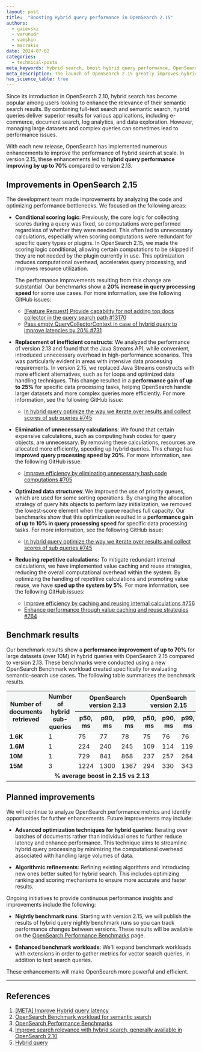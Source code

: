 ```yaml
---
layout: post
title:  "Boosting Hybrid query performance in OpenSearch 2.15"
authors:
  - gaievski
  - varunudr
  - vamshin
  - macrakis
date: 2024-07-02
categories:
  - technical-posts
meta_keywords: hybrid search, boost hybrid query performance, OpenSearch 2.15, semantic search
meta_description: The launch of OpenSearch 2.15 greatly improves hybrid search with numerous enhancements that boost hybrid query performance by as much as 70% in comparison to version 2.13.
has_science_table: true
---
```

Since its introduction in OpenSearch 2.10, hybrid search has become popular among users looking to enhance the relevance of their semantic search results. By combining full-text search and semantic search, hybrid queries deliver superior results for various applications, including e-commerce, document search, log analytics, and data exploration. However, managing large datasets and complex queries can sometimes lead to performance issues.
<style>

.light-green-clr {
    background-color: #e3f8e3;
}

.bold {
    font-weight: 700;
}

.left {
    text-align: left;
}

.center {
    text-align: center;
}

table { 
    font-size: 16px; 
}

h3 {
    font-size: 22px;
}

th {
    background-color: #f5f7f7;
}​

</style>



With each new release, OpenSearch has implemented numerous enhancements to improve the performance of hybrid search at scale. In version 2.15, these enhancements led to **hybrid query performance improving by up to 70%** compared to version 2.13.

## Improvements in OpenSearch 2.15

The development team made improvements by analyzing the code and optimizing performance bottlenecks. We focused on the following areas:

- **Conditional scoring logic**: Previously, the core logic for collecting scores during a query was fixed, so computations were performed regardless of whether they were needed. This often led to unnecessary calculations, especially when scoring computations were redundant for specific query types or plugins. In OpenSearch 2.15, we made the scoring logic conditional, allowing certain computations to be skipped if they are not needed by the plugin currently in use. This optimization reduces computational overhead, accelerates query processing, and improves resource utilization. 

    The performance improvements resulting from this change are substantial. Our benchmarks show a **20% increase in query processing speed** for some use cases. For more information, see the following GitHub issues:
    - [[Feature Request] Provide capability for not adding top docs collector in the query search path #13170](https://github.com/opensearch-project/OpenSearch/issues/13170)
    - [Pass empty QueryCollectorContext in case of hybrid query to improve latencies by 20% #731](https://github.com/opensearch-project/neural-search/pull/731)

- **Replacement of inefficient constructs**: We analyzed the performance of version 2.13 and found that the Java Streams API, while convenient, introduced unnecessary overhead in high-performance scenarios. This was particularly evident in areas with intensive data processing requirements.
In version 2.15, we replaced Java Streams constructs with more efficient alternatives, such as for loops and optimized data handling techniques. This change resulted in a **performance gain of up to 25%** for specific data processing tasks, helping OpenSearch handle larger datasets and more complex queries more efficiently. For more information, see the following GitHub issue:
    - [In hybrid query optimize the way we iterate over results and collect scores of sub queries #745](https://github.com/opensearch-project/neural-search/issues/745)

- **Elimination of unnecessary calculations**: We found that certain expensive calculations, such as computing hash codes for query objects, are unnecessary. By removing these calculations, resources are allocated more efficiently, speeding up hybrid queries. This change has **improved query processing speed by 20%**. For more information, see the following GitHub issue:
    - [Improve efficiency by eliminating unnecessary hash code computations #705](https://github.com/opensearch-project/neural-search/issues/705)

- **Optimized data structures**: We improved the use of priority queues, which are used for some sorting operations. By changing the allocation strategy of query hits objects to perform lazy initialization, we removed the lowest-score element when the queue reaches full capacity. Our benchmarks show that this optimization resulted in a **performance gain of up to 10% in query processing speed** for specific data processing tasks. For more information, see the following GitHub issue:
    - [In hybrid query optimize the way we iterate over results and collect scores of sub queries #745](https://github.com/opensearch-project/neural-search/issues/745)

- **Reducing repetitive calculations:** To mitigate redundant internal calculations, we have implemented value caching and reuse strategies, reducing the overall computational overhead within the system. By optimizing the handling of repetitive calculations and promoting value reuse, we have **sped up the system by 5%**. For more information, see the following GitHub issues:
    - [Improve efficiency by caching and reusing internal calculations #756](https://github.com/opensearch-project/neural-search/issues/756)
    - [Enhance performance through value caching and reuse strategies #764](https://github.com/opensearch-project/neural-search/issues/764)

## Benchmark results

Our benchmark results show a **performance improvement of up to 70%** for large datasets (over 10M) in hybrid queries with OpenSearch 2.15 compared to version 2.13. These benchmarks were conducted using a new OpenSearch Benchmark workload created specifically for evaluating semantic-search use cases. The following table summarizes the benchmark results.

<table>
 <tr>
  <th rowspan=2>Number of documents retrieved</th>
  <th rowspan=2>Number of hybrid sub-queries</th>
  <th colspan=3>OpenSearch version 2.13</th>
  <th colspan=3>OpenSearch version 2.15</th>
  <th>Performance improvement</th>
 </tr>
  <tr>
  <th>p50, ms</th>
  <th>p90, ms</th>
  <th>p99, ms</th>
  <th>p50, ms</th>
  <th>p90, ms</th>
  <th>p99, ms</th>
  <th>%</th>
 </tr>
 <tr>
  <td class="left"><b>1.6K</b></td>
  <td>1</td>
  <td>75</td>
  <td>77</td>
  <td>78</td>
  <td>75</td>
  <td>76</td>
  <td>76</td>
  <td class="light-green-clr bold">1</td>
 </tr>
 <tr>
  <td class="left"><b>1.6M</b></td>
  <td>1</td>
  <td>224</td>
  <td>240</td>
  <td>245</td>
  <td>109</td>
  <td>114</td>
  <td>119</td>
  <td class="light-green-clr bold">52</td>
 </tr>
 <tr>
  <td class="left"><b>10M</b></td>
  <td>1</td>
  <td>729</td>
  <td>841</td>
  <td>868</td>
  <td>237</td>
  <td>257</td>
  <td>264</td>
  <td class="light-green-clr bold">70</td>
 </tr>
  <tr>
  <td class="left"><b>15M</b></td>
  <td>3</td>
  <td>1224</td>
  <td>1300</td>
  <td>1367</td>
  <td>294</td>
  <td>330</td>
  <td>343</td>
  <td class="light-green-clr bold">75</td>
 </tr>
 <tr>
  <td colspan=8 class="center bold">% average boost in 2.15 vs 2.13</td>
  <td class="light-green-clr bold">49</td>
 </tr>
</table>

## Planned improvements

We will continue to analyze OpenSearch performance metrics and identify opportunities for further enhancements. Future improvements may include:

- **Advanced optimization techniques for hybrid queries**: Iterating over batches of documents rather than individual ones to further reduce latency and enhance performance. This technique aims to streamline hybrid query processing by minimizing the computational overhead associated with handling large volumes of data.

- **Algorithmic refinements**: Refining existing algorithms and introducing new ones better suited for hybrid search. This includes optimizing ranking and scoring mechanisms to ensure more accurate and faster results.

Ongoing initiatives to provide continuous performance insights and improvements include the following:

- **Nightly benchmark runs**: Starting with version 2.15, we will publish the results of hybrid query nightly benchmark runs so you can track performance changes between versions. These results will be available on the [OpenSearch Performance Benchmarks](https://opensearch.org/benchmarks/) page.

- **Enhanced benchmark workloads**: We'll expand benchmark workloads with extensions in order to gather metrics for vector search queries, in addition to text search queries.

These enhancements will make OpenSearch more powerful and efficient.

---

## References

1. [[META] Improve Hybrid query latency](https://github.com/opensearch-project/neural-search/issues/704)
2. [OpenSearch Benchmark workload for semantic search](https://github.com/opensearch-project/opensearch-benchmark-workloads/tree/main/noaa_semantic_search)  
3. [OpenSearch Performance Benchmarks](https://opensearch.org/benchmarks/)
4. [Improve search relevance with hybrid search, generally available in OpenSearch 2.10](https://opensearch.org/blog/hybrid-search/)  
5. [Hybrid query](https://opensearch.org/docs/latest/query-dsl/compound/hybrid/)  
